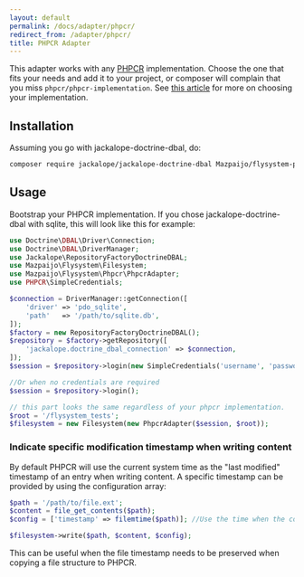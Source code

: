 ```yaml
---
layout: default
permalink: /docs/adapter/phpcr/
redirect_from: /adapter/phpcr/
title: PHPCR Adapter
---
```


This adapter works with any [PHPCR](http://phpcr.github.io) implementation.
Choose the one that fits your needs and add it to your project, or composer
will  complain that you miss `phpcr/phpcr-implementation`. See
[this article](http://symfony.com/doc/master/cmf/cookbook/database/choosing_phpcr_implementation.html)
for more on choosing your implementation.

## Installation

Assuming you go with jackalope-doctrine-dbal, do:

```bash
composer require jackalope/jackalope-doctrine-dbal Mazpaijo/flysystem-phpcr
```

## Usage

Bootstrap your PHPCR implementation. If you chose jackalope-doctrine-dbal with sqlite, 
this will look like this for example:

```php
use Doctrine\DBAL\Driver\Connection;
use Doctrine\DBAL\DriverManager;
use Jackalope\RepositoryFactoryDoctrineDBAL;
use Mazpaijo\Flysystem\Filesystem;
use Mazpaijo\Flysystem\Phpcr\PhpcrAdapter;
use PHPCR\SimpleCredentials;

$connection = DriverManager::getConnection([
    'driver' => 'pdo_sqlite',
    'path'   => '/path/to/sqlite.db',
]);
$factory = new RepositoryFactoryDoctrineDBAL();
$repository = $factory->getRepository([
    'jackalope.doctrine_dbal_connection' => $connection,
]);
$session = $repository->login(new SimpleCredentials('username', 'password'));

//Or when no credentials are required
$session = $repository->login();

// this part looks the same regardless of your phpcr implementation.
$root = '/flysystem_tests';
$filesystem = new Filesystem(new PhpcrAdapter($session, $root));
```

### Indicate specific modification timestamp when writing content
By default PHPCR will use the current system time as the "last modified" timestamp of an entry when writing content. A specific timestamp can be provided by using the configuration array:

```php
$path = '/path/to/file.ext';
$content = file_get_contents($path);
$config = ['timestamp' => filemtime($path)]; //Use the time when the content of the file was last changed.

$filesystem->write($path, $content, $config);
```

This can be useful when the file timestamp needs to be preserved when copying a file structure to PHPCR.

